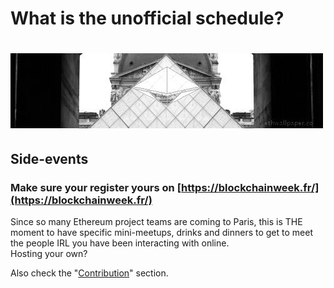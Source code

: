 # What is the unofficial schedule?

# ![](/assets/06ac6dde-c4e8-4f85-8bfb-a307736b9742.jpg)

## Side-events

### Make sure your register yours on [https://blockchainweek.fr/](https://blockchainweek.fr/)

Since so many Ethereum project teams are coming to Paris, this is THE moment to have specific mini-meetups, drinks and dinners to get to meet the people IRL you have been interacting with online.  
Hosting your own?

Also check the "[Contribution](/how-to-contribute-to-this-guide.md)" section.

## 



